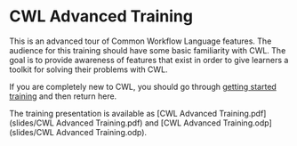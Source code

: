 # CWL Advanced Training

This is an advanced tour of Common Workflow Language features.  The
audience for this training should have some basic familiarity with
CWL.  The goal is to provide awareness of features that exist in order
to give learners a toolkit for solving their problems with CWL.

If you are completely new to CWL, you should go through [getting
started training](https://www.commonwl.org/rnaseq-training/) and then
return here.

The training presentation is available as [CWL Advanced Training.pdf](slides/CWL Advanced Training.pdf)
and [CWL Advanced Training.odp](slides/CWL Advanced Training.odp).
